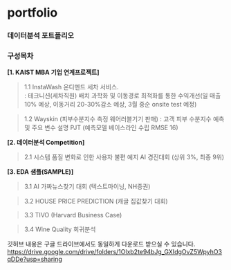 # portfolio
### 데이터분석 포트폴리오 

### 구성목차 

<b> [1. KAIST MBA 기업 연계프로젝트] </b>

  > 1.1 InstaWash 온디멘드 세차 서비스.  
  >   : 테크니션(세차직원) 배치 과학화 및 이동경로 최적화를 통한 수익개선(일 매출 10% 예상, 이동거리 20-30%감소 예상, 3월 중순 onsite test 예정) 

  > 1.2 Wayskin (피부수분지수 측정 웨어러블기기 판매)
  >   : 고객 피부 수분지수 예측 및 주요 변수 설명 PJT (예측모델 베이스라인 수립 RMSE 16)  



<b> [2. 데이터분석 Competition] </b>

  > 2.1 시스템 품질 변화로 인한 사용자 불편 예지 AI 경진대회 (상위 3%, 최종 9위) 



<b> [3. EDA 샘플(SAMPLE)] </b>

  > 3.1 AI 가짜뉴스찾기 대회 (텍스트마이닝, NH증권)

  > 3.2 HOUSE PRICE PREDICTION (캐글 집값찾기 대회) 

  > 3.3 TIVO (Harvard Business Case) 

  > 3.4 Wine Quality 회귀분석 

깃허브 내용은 구글 드라이브에서도 동일하게 다운로드 받으실 수 있습니다. https://drive.google.com/drive/folders/1Olxb2te94bJg_GXIdgOvZ5WpyhO3qDDe?usp=sharing

